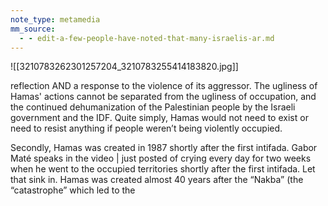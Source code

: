 ```yaml
---
note_type: metamedia
mm_source:
  - - edit-a-few-people-have-noted-that-many-israelis-ar.md
---
```


![[3210783262301257204_3210783255414183820.jpg]]

reflection AND a response to the violence of its
aggressor. The ugliness of Hamas' actions
cannot be separated from the ugliness of
occupation, and the continued dehumanization
of the Palestinian people by the Israeli
government and the IDF. Quite simply, Hamas
would not need to exist or need to resist
anything if people weren’t being violently
occupied.

Secondly, Hamas was created in 1987 shortly
after the first intifada. Gabor Maté speaks in the
video | just posted of crying every day for two
weeks when he went to the occupied territories
shortly after the first intifada. Let that sink in.
Hamas was created almost 40 years after the
“Nakba” (the “catastrophe” which led to the

